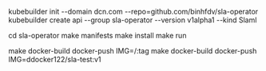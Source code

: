 
kubebuilder init --domain dcn.com --repo=github.com/binhfdv/sla-operator
kubebuilder create api --group sla-operator --version v1alpha1 --kind Slaml

cd sla-operator
make manifests
make install
make run


make docker-build docker-push IMG=<some-registry>/<project-name>:tag
make docker-build docker-push IMG=ddocker122/sla-test:v1